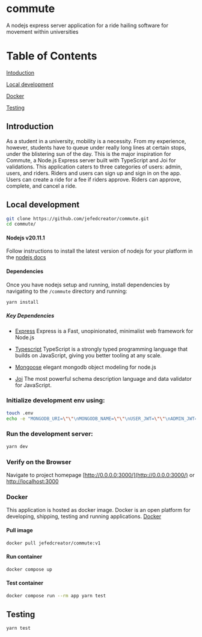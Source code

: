 # commute

A nodejs express server application for a ride hailing software for movement within universities

# Table of Contents

[Intoduction](#Introduction)

[Local development](#local-development)

[Docker](#docker)

[Testing](#testing)

## Introduction

As a student in a university, mobility is a necessity. From my experience, however, students have to queue under really long lines at certain stops, under the blistering sun of the day. This is the major inspiration for Commute, a Node.js Express server built with TypeScript and Joi for validations. This application caters to three categories of users: admin, users, and riders. Riders and users can sign up and sign in on the app. Users can create a ride for a fee if riders approve. Riders can approve, complete, and cancel a ride.

## Local development

```bash
git clone https://github.com/jefedcreator/commute.git
cd commute/
```

#### Nodejs v20.11.1

Follow instructions to install the latest version of nodejs for your platform in the [nodejs docs](https://nodejs.org/en/download)

#### Dependencies

Once you have nodejs setup and running, install dependencies by navigating to the `/commute` directory and running:

```bash
yarn install
```

##### Key Dependencies

- [Express](https://expressjs.com/) Express is a
  Fast, unopinionated, minimalist web framework for Node.js

- [Typescript](https://www.typescriptlang.org/) TypeScript is a strongly typed programming language that builds on JavaScript, giving you better tooling at any scale.

- [Mongoose](https://mongoosejs.com/) elegant mongodb object modeling for node.js

- [Joi](https://joi.dev/) The most powerful schema description language and data validator for JavaScript.

### **Initialize development env using:**

```bash
touch .env
echo -e "MONGODB_URI=\"\"\nMONGODB_NAME=\"\"\nUSER_JWT=\"\"\nADMIN_JWT=\"\"" >> .env
```

### **Run the development server:**

```bash
yarn dev
```

### **Verify on the Browser**<br>

Navigate to project homepage [http://0.0.0.0:3000/](http://0.0.0.0:3000/) or [http://localhost:3000](http://localhost:3000)


### Docker

This application is hosted as docker image. Docker is an open platform for developing, shipping, testing and running applications. [Docker](https://docs.docker.com/get-docker/)

#### Pull image

```bash
docker pull jefedcreator/commute:v1
```

#### Run container

```bash
docker compose up
```

#### Test container

```bash
docker compose run --rm app yarn test
```

## Testing

```bash
yarn test
```

